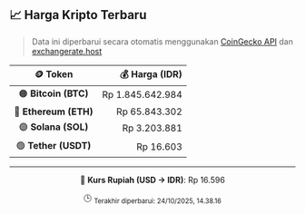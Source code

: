 

<!-- HARGA_KRIPTO -->
## 📈 Harga Kripto Terbaru

> Data ini diperbarui secara otomatis menggunakan [CoinGecko API](https://www.coingecko.com/) dan [exchangerate.host](https://exchangerate.host/)

<div align="center">

| 🪙 Token | 💰 Harga (IDR) |
|:------:|---------------:|
| 🟠 **Bitcoin (BTC)**   | Rp 1.845.642.984 |
| 🔵 **Ethereum (ETH)**  | Rp 65.843.302 |
| 🟣 **Solana (SOL)**    | Rp 3.203.881 |
| 🟢 **Tether (USDT)**   | Rp 16.603 |

---

💱 **Kurs Rupiah (USD → IDR)**: Rp 16.596

🕒 <sub>Terakhir diperbarui: 24/10/2025, 14.38.16</sub>

</div>
<!-- /HARGA_KRIPTO -->